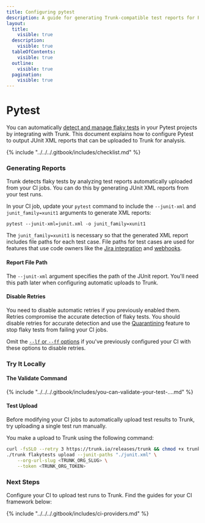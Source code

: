 ```yaml
---
title: Configuring pytest
description: A guide for generating Trunk-compatible test reports for Pytest
layout:
  title:
    visible: true
  description:
    visible: true
  tableOfContents:
    visible: true
  outline:
    visible: true
  pagination:
    visible: true
---
```


# Pytest

You can automatically [detect and manage flaky tests](../../detection.md) in your Pytest projects by integrating with Trunk. This document explains how to configure Pytest to output JUnit XML reports that can be uploaded to Trunk for analysis.

{% include "../../../.gitbook/includes/checklist.md" %}

### Generating Reports

Trunk detects flaky tests by analyzing test reports automatically uploaded from your CI jobs. You can do this by generating JUnit XML reports from your test runs.

In your CI job, update your `pytest` command to include the `--junit-xml` and `junit_family=xunit1` arguments to generate XML reports:

```shell
pytest --junit-xml=junit.xml -o junit_family=xunit1
```

The `junit_family=xunit1` is necessary so that the generated XML report includes file paths for each test case. File paths for test cases are used for features that use code owners like the [Jira integration](../../jira-integration.md) and [webhooks](../../webhooks/).

#### Report File Path

The `--junit-xml` argument specifies the path of the JUnit report. You'll need this path later when configuring automatic uploads to Trunk.

#### Disable Retries

You need to disable automatic retries if you previously enabled them. Retries compromise the accurate detection of flaky tests. You should disable retries for accurate detection and use the [Quarantining](../../quarantining.md) feature to stop flaky tests from failing your CI jobs.

Omit the [ `--lf` or `--ff` options](https://docs.pytest.org/en/stable/how-to/cache.html) if you've previously configured your CI with these options to disable retries.

### Try It Locally

#### **The Validate Command**

{% include "../../../.gitbook/includes/you-can-validate-your-test-....md" %}

#### Test Upload

Before modifying your CI jobs to automatically upload test results to Trunk, try uploading a single test run manually.

You make a upload to Trunk using the following command:

```sh
curl -fsSLO --retry 3 https://trunk.io/releases/trunk && chmod +x trunk
./trunk flakytests upload --junit-paths "./junit.xml" \
    --org-url-slug <TRUNK_ORG_SLUG> \
    --token <TRUNK_ORG_TOKEN>
```

### Next Steps

Configure your CI to upload test runs to Trunk. Find the guides for your CI framework below:

{% include "../../../.gitbook/includes/ci-providers.md" %}


